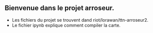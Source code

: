 ## Bienvenue dans le projet arroseur. 
- Les fichiers du projet se trouvent dand riot/lorawan/ttn-arroseur2.
- Le fichier ipynb explique comment compiler la carte.
